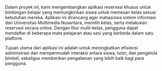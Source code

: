 Dalam proyek ini, kami mengembangkan aplikasi reservasi khusus untuk bimbingan belajar yang memungkinkan siswa untuk memesan kelas sesuai kebutuhan mereka. Aplikasi ini dirancang agar mahasiswa sistem informasi dari Universitas Multimedia Nusantara, memilih kelas, serta melakukan reservasi secara online. Dengan fitur multi-kelas, pengguna dapat mendaftar di beberapa mata pelajaran atau sesi yang berbeda dalam satu platform.

Tujuan utama dari aplikasi ini adalah untuk meningkatkan efisiensi administrasi dan mempermudah interaksi antara siswa, tutor, dan pengelola bimbel, sekaligus memberikan pengalaman yang lebih baik bagi para pengguna.

